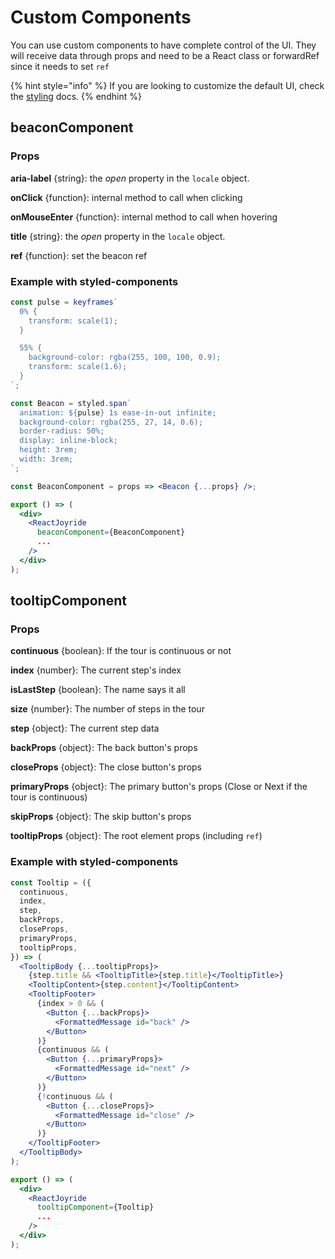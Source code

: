# Custom Components

You can use custom components to have complete control of the UI. They will receive data through props and need to be a React class or forwardRef since it needs to set `ref`

{% hint style="info" %}
If you are looking to customize the default UI, check the [styling](styling.md) docs.
{% endhint %}

## beaconComponent

### Props

**aria-label** {string}: the _open_ property in the `locale` object.

**onClick** {function}: internal method to call when clicking

**onMouseEnter** {function}: internal method to call when hovering

**title** {string}: the _open_ property in the `locale` object.

**ref** {function}: set the beacon ref

### Example with styled-components

```jsx
const pulse = keyframes`
  0% {
    transform: scale(1);
  }

  55% {
    background-color: rgba(255, 100, 100, 0.9);
    transform: scale(1.6);
  }
`;

const Beacon = styled.span`
  animation: ${pulse} 1s ease-in-out infinite;
  background-color: rgba(255, 27, 14, 0.6);
  border-radius: 50%;
  display: inline-block;
  height: 3rem;
  width: 3rem;
`;

const BeaconComponent = props => <Beacon {...props} />;

export () => (
  <div>
    <ReactJoyride
      beaconComponent={BeaconComponent}
      ...
    />
  </div>
);
```

## tooltipComponent

### Props

**continuous** {boolean}: If the tour is continuous or not

**index** {number}: The current step's index

**isLastStep** {boolean}: The name says it all

**size** {number}: The number of steps in the tour

**step** {object}: The current step data

**backProps** {object}: The back button's props

**closeProps** {object}: The close button's props

**primaryProps** {object}: The primary button's props \(Close or Next if the tour is continuous\)

**skipProps** {object}: The skip button's props

**tooltipProps** {object}: The root element props \(including `ref`\)

### Example with styled-components

```jsx
const Tooltip = ({
  continuous,
  index,
  step,
  backProps,
  closeProps,
  primaryProps,
  tooltipProps,
}) => (
  <TooltipBody {...tooltipProps}>
    {step.title && <TooltipTitle>{step.title}</TooltipTitle>}
    <TooltipContent>{step.content}</TooltipContent>
    <TooltipFooter>
      {index > 0 && (
        <Button {...backProps}>
          <FormattedMessage id="back" />
        </Button>
      )}
      {continuous && (
        <Button {...primaryProps}>
          <FormattedMessage id="next" />
        </Button>
      )}
      {!continuous && (
        <Button {...closeProps}>
          <FormattedMessage id="close" />
        </Button>
      )}
    </TooltipFooter>
  </TooltipBody>
);

export () => (
  <div>
    <ReactJoyride
      tooltipComponent={Tooltip}
      ...
    />
  </div>
);
```

